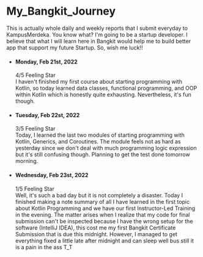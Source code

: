 # My_Bangkit_Journey
This is actually whole daily and weekly reports that I submit everyday to KampusMerdeka. You know what? I'm going to be a startup developer. I believe that what I will learn here in Bangkit would help me to build better app that support my future Startup. So, wish me luck!!

* #### Monday, Feb 21st, 2022 <br>  
   4/5 Feeling Star <br>
   I haven't finished my first course about starting programming with Kotlin, so today learned data classes, functional programming, and OOP within Kotlin which is honestly quite exhausting.  Nevertheless, it's fun though. 

* #### Tuesday, Feb 22st, 2022 <br>  
   3/5 Feeling Star <br>
   Today, I learned the last two modules of starting programming with Kotlin, Generics, and Coroutines. The module feels not as hard as yesterday since we don't deal with much programming logic expression but it's still confusing though. Planning to get the test done tomorrow morning.
   
* #### Wednesday, Feb 23st, 2022 <br>  
   1/5 Feeling Star <br>
   Well, it's such a bad day but it is not completely a disaster. Today I finished making a note summary of all I have learned in the first topic about Kotlin Programming and we have our first Instructor-Led Training in the evening. The matter arises when I realize that my code for final submission can't be inspected because I have the wrong setup for the software (IntelliJ IDEA), this cost me my first Bangkit Certificate Submission that is due this midnight. However, I managed to get everything fixed a little late after midnight and can sleep well bus still it is a pain in the ass T_T
